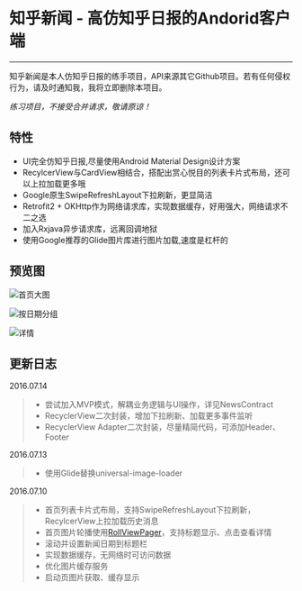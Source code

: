 # 知乎新闻 - 高仿知乎日报的Andorid客户端
---

知乎新闻是本人仿知乎日报的练手项目，API来源其它Github项目。若有任何侵权行为，请及时通知我，我将立即删除本项目。

_练习项目，不接受合并请求，敬请原谅！_


## 特性
* UI完全仿知乎日报,尽量使用Android Material Design设计方案
* RecylcerView与CardView相结合，搭配出赏心悦目的列表卡片式布局，还可以上拉加载更多哦
* Google原生SwipeRefreshLayout下拉刷新，更显简洁
* Retrofit2 + OKHttp作为网络请求库，实现数据缓存，好用强大，网络请求不二之选
* 加入Rxjava异步请求库，远离回调地狱
* 使用Google推荐的Glide图片库进行图片加载,速度是杠杆的

## 预览图

![首页大图](http://oa5k1q7cb.bkt.clouddn.com/ZhihuDailyNews_Home.png?imageView2/0/w/500)


![按日期分组](http://oa5k1q7cb.bkt.clouddn.com/ZhihuDailyNews_DateGroup.png?imageView2/0/w/500)


![详情](http://oa5k1q7cb.bkt.clouddn.com/ZhihuDailyNews_Detail.png?imageView2/0/w/500)

## 更新日志
2016.07.14
> * 尝试加入MVP模式，解耦业务逻辑与UI操作，详见NewsContract
> * RecyclerView二次封装，增加下拉刷新、加载更多事件监听
> * RecyclerView Adapter二次封装，尽量精简代码，可添加Header、Footer

2016.07.13
> * 使用Glide替换universal-image-loader

2016.07.10
> * 首页列表卡片式布局，支持SwipeRefreshLayout下拉刷新，RecylcerView上拉加载历史消息
> * 首页图片轮播使用[RollViewPager](https://github.com/Jude95/RollViewPager)，支持标题显示、点击查看详情
> * 滚动并设置新闻日期到标题栏
> * 实现数据缓存，无网络时可访问数据
> * 优化图片缓存服务
> * 启动页图片获取、缓存显示